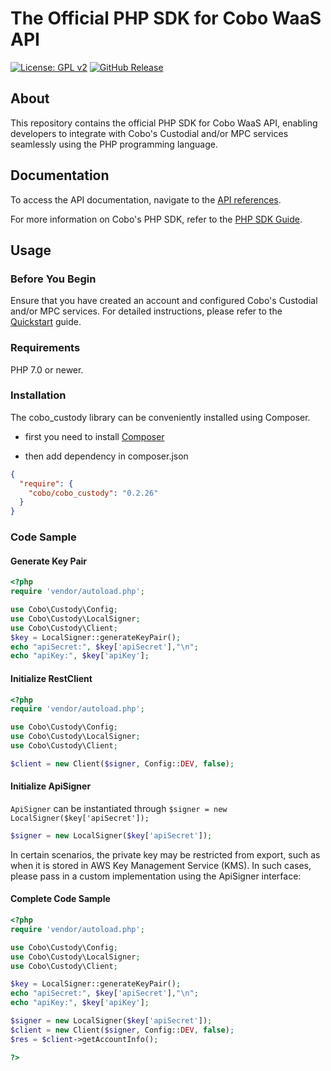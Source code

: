 # The Official PHP SDK for Cobo WaaS API

[![License: GPL v2](https://img.shields.io/badge/License-GPL_v2-blue.svg)](https://www.gnu.org/licenses/old-licenses/gpl-2.0.en.html)
[![GitHub Release](https://img.shields.io/github/release/CoboGlobal/cobo-php-api.svg?style=flat)]()


## About

This repository contains the official PHP SDK for Cobo WaaS API, enabling developers to integrate with Cobo's Custodial
and/or MPC services seamlessly using the PHP programming language.

## Documentation

To access the API documentation, navigate to
the [API references](https://www.cobo.com/developers/api-references/overview/).

For more information on Cobo's PHP SDK, refer to
the [PHP SDK Guide](https://www.cobo.com/developers/sdks-and-tools/sdks/waas/php).

## Usage

### Before You Begin

Ensure that you have created an account and configured Cobo's Custodial and/or MPC services.
For detailed instructions, please refer to
the [Quickstart](https://www.cobo.com/developers/get-started/overview/quickstart) guide.

### Requirements

PHP 7.0 or newer.

### Installation

The cobo_custody library can be conveniently installed using Composer.

- first you need to install [Composer](https://getcomposer.org/)

- then add dependency in composer.json

```json
{
  "require": {
    "cobo/cobo_custody": "0.2.26"
  }
}
```

### Code Sample

#### Generate Key Pair

```php
<?php
require 'vendor/autoload.php';

use Cobo\Custody\Config;
use Cobo\Custody\LocalSigner;
use Cobo\Custody\Client;
$key = LocalSigner::generateKeyPair();
echo "apiSecret:", $key['apiSecret'],"\n";
echo "apiKey:", $key['apiKey'];
```

#### Initialize RestClient

```php
<?php
require 'vendor/autoload.php';

use Cobo\Custody\Config;
use Cobo\Custody\LocalSigner;
use Cobo\Custody\Client;

$client = new Client($signer, Config::DEV, false);
```

#### Initialize ApiSigner

`ApiSigner` can be instantiated through `$signer = new LocalSigner($key['apiSecret']);`

```php
$signer = new LocalSigner($key['apiSecret']);
```

In certain scenarios, the private key may be restricted from export, such as when it is stored in AWS Key Management Service (KMS). 
In such cases, please pass in a custom implementation using the ApiSigner interface:

####  Complete Code Sample
```php
<?php
require 'vendor/autoload.php';

use Cobo\Custody\Config;
use Cobo\Custody\LocalSigner;
use Cobo\Custody\Client;

$key = LocalSigner::generateKeyPair();
echo "apiSecret:", $key['apiSecret'],"\n";
echo "apiKey:", $key['apiKey'];

$signer = new LocalSigner($key['apiSecret']);
$client = new Client($signer, Config::DEV, false);
$res = $client->getAccountInfo();

?>
```

